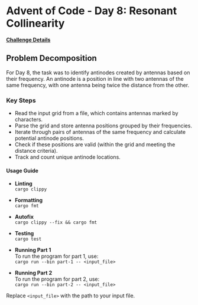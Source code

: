 # Advent of Code - Day 8: Resonant Collinearity

[**Challenge Details**](docs/challenge.md)

##  Problem Decomposition
   
For Day 8, the task was to identify antinodes created by antennas based on their frequency. An antinode is a position in line with two antennas of the same frequency, with one antenna being twice the distance from the other.

### Key Steps

- Read the input grid from a file, which contains antennas marked by characters.
- Parse the grid and store antenna positions grouped by their frequencies.
- Iterate through pairs of antennas of the same frequency and calculate potential antinode positions.
- Check if these positions are valid (within the grid and meeting the distance criteria).
- Track and count unique antinode locations.

#### Usage Guide

- **Linting**  
  `cargo clippy`

- **Formatting**  
  `cargo fmt`

- **Autofix**  
  `cargo clippy --fix && cargo fmt`

- **Testing**  
  `cargo test`

- **Running Part 1**  
  To run the program for part 1, use:  
  `cargo run --bin part-1 -- <input_file>`

- **Running Part 2**  
  To run the program for part 2, use:  
  `cargo run --bin part-2 -- <input_file>`

Replace `<input_file>` with the path to your input file.